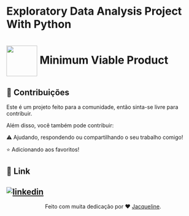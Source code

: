 # Exploratory Data Analysis Project With Python

<h1>
    <a href="https://www.dio.me/">
     <img align="center" width="80px" src="[https://image.slidesharecdn.com/settingupmvpexperiments-130415164224-phpapp02/85/designing-mvp-experiments-13-638.jpg?cb=1668354544](https://www.google.com.br/url?sa=i&url=https%3A%2F%2Ftowardsdatascience.com%2Ffour-common-pitfalls-to-avoid-in-exploratory-data-analysis-85d822dd5e34&psig=AOvVaw2e-oKNd0-MXRw_J-pN5Sp7&ust=1712625135647000&source=images&cd=vfe&opi=89978449&ved=0CBIQjRxqFwoTCNjLwfK4sYUDFQAAAAAdAAAAABAE)"></a>
    <span> Minimum Viable Product</span>
</h1>



 ## <a name="contributors"> 💬 Contribuições</a>

 Este é um projeto feito para a comunidade, então sinta-se livre para contribuir.
 
 Além disso, você também pode contribuir:
 
⚠️ Ajudando, respondendo ou compartilhando o seu trabalho comigo! 

⭐ Adicionando aos favoritos! 



## <a name="link">🔗 Link</a>


[![linkedin](https://img.shields.io/badge/linkedin-0A66C2?style=for-the-badge&logo=linkedin&logoColor=white)](https://www.linkedin.com/in/jacqueline-ribeiro-743876247/)
---


<div align="center">Feito com muita dedicação por ❤️ <a href="https://github.com/jacquelinepalumbo">Jacqueline</a>.</div>

